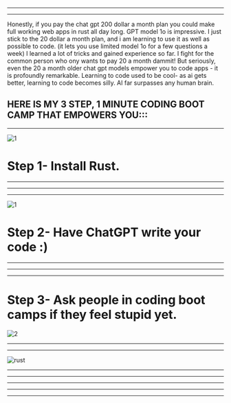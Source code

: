 


-----------------------------------------------------------
-----------------------------------------------------------
Honestly, if you pay the chat gpt 200 dollar a month plan you could make full
working web apps in rust all day long. GPT model 1o is impressive. I just stick to 
the 20 dollar a month plan, and i am learning to use it as well as possible to 
code. (it lets you use limited model 1o for a few questions a week) I learned a lot of tricks and gained experience so far. I fight for the
common person who ony wants to pay 20 a month dammit! But seriously, even the 20 a month
older chat gpt models empower you to code apps - it is profoundly remarkable. Learning to code used to be cool-
as ai gets better, learning to code becomes silly. AI far surpasses any human brain. 

HERE IS MY 3 STEP, 1 MINUTE CODING BOOT CAMP THAT EMPOWERS YOU::: 
-----------------------------------------------------------
-----------------------------------------------------------
![1](https://github.com/user-attachments/assets/2328cde6-b47f-4efc-978b-9c331dfefb94)
# Step 1- Install Rust. 

-----------------------------------------------------------
-----------------------------------------------------------
-----------------------------------------------------------
![1](https://github.com/user-attachments/assets/3695a732-502d-408d-865e-ebdcff7c9216)
# Step 2- Have ChatGPT write your code :) 


-----------------------------------------------------------
-----------------------------------------------------------
-----------------------------------------------------------
# Step 3- Ask people in coding boot camps if they feel stupid yet. 
![2](https://github.com/user-attachments/assets/da346cb4-458a-4803-8e4a-bca0c5842cfc)

-----------------------------------------------------------
-----------------------------------------------------------








![rust](https://github.com/user-attachments/assets/4788eba0-1db7-4dc9-a675-a8478e0c9e10)


-----------------------------------------------------------
-----------------------------------------------------------




-----------------------------------------------------------
-----------------------------------------------------------
-----------------------------------------------------------
